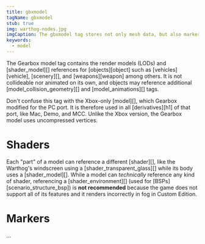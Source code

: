 ```yaml
---
title: gbxmodel
tagName: gbxmodel
stub: true
img: warthog-nodes.jpg
imgCaption: The gbxmodel tag stores not only mesh data, but also markers, animation nodes, shader references, and more.
keywords:
  - model
---
```


The Gearbox model tag contains the render models (LODs) and [shader_model][] references for [objects][object] such as [vehicles][vehicle], [scenery][], and [weapons][weapon] among others. It is not collideable nor animated on its own, and objects may reference additional [model_collision_geometry][] and [model_animations][] tags.

Don't confuse this tag with the Xbox-only [model][], which Gearbox modified for the PC port. It is therefore used in all [derivatives][h1] of that port, like Mac, Demo, and MCC. Unlike the Xbox version, the Gearbox model uses uncompressed vertices.

# Shaders
Each "part" of a model can reference a different [shader][], like the Warthog's windscreen using a [shader_transparent_glass][] while its body uses a [shader_model][]. While a model can _technically_ reference any kind of shader, referencing a [shader_environment][] (used for [BSPs][scenario_structure_bsp]) is **not recommended** because the game does not support all of its features and it renders incorrectly in fog in Custom Edition.

# Markers
...

